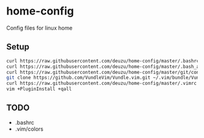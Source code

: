 # home-config
Config files for linux home

## Setup

```bash
curl https://raw.githubusercontent.com/deuzu/home-config/master/.bashrc > ~/.bashrc
curl https://raw.githubusercontent.com/deuzu/home-config/master/.bash_aliases > ~/.bash_aliases
curl https://raw.githubusercontent.com/deuzu/home-config/master/git/config > ~/.gitconfig
git clone https://github.com/VundleVim/Vundle.vim.git ~/.vim/bundle/Vundle.vim
curl https://raw.githubusercontent.com/deuzu/home-config/master/.vimrc > ~/.vimrc
vim +PluginInstall +qall
```

## TODO
  * .bashrc
  * .vim/colors
